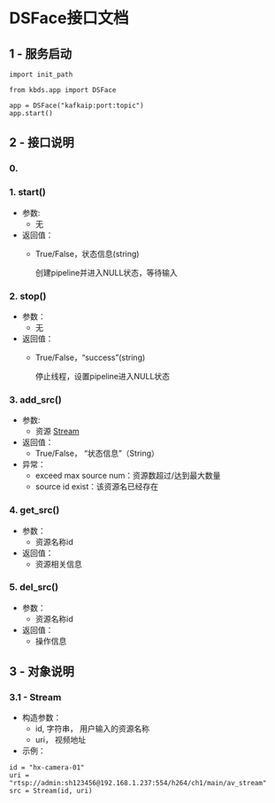 # DSFace接口文档
## 1 - 服务启动
```
import init_path

from kbds.app import DSFace

app = DSFace("kafkaip:port:topic")
app.start()
```
## 2 - 接口说明
### 0. 
### 1. start()
+ 参数:
  + 无
+ 返回值：
  + True/False，状态信息(string)

    创建pipeline并进入NULL状态，等待输入
### 2. stop()
+ 参数：
  + 无
+ 返回值：
  + True/False，“success”(string)
  
    停止线程，设置pipeline进入NULL状态
### 3. add_src()
+ 参数:
  + 资源 [Stream](#3.1)
+ 返回值：
  + True/False， “状态信息”（String）
+ 异常：
  + exceed max source num：资源数超过/达到最大数量
  + source id exist：该资源名已经存在


### 4. get_src()
+ 参数：
  + 资源名称id
+ 返回值：
  + 资源相关信息

### 5. del_src()
+ 参数：
  + 资源名称id
+ 返回值：
  + 操作信息



## 3 - 对象说明
### 3.1 - Stream
+ 构造参数：
  + id, 字符串， 用户输入的资源名称
  + uri， 视频地址
+ 示例：
```
id = "hx-camera-01"
uri = "rtsp://admin:sh123456@192.168.1.237:554/h264/ch1/main/av_stream"
src = Stream(id, uri)
```


